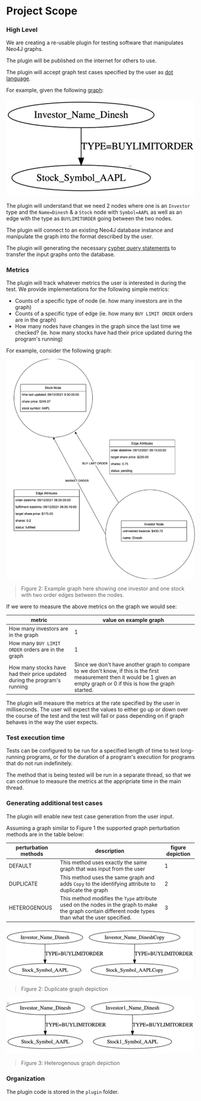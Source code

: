 # Project Scope

### High Level
We are creating a re-usable plugin for testing software that manipulates Neo4J graphs.

The plugin will be published on the internet for others to use.

The plugin will accept graph test cases specified by the user as [dot language](https://dreampuf.github.io/GraphvizOnline/#digraph%20G%20%7B%0A%20%20Investor_Name_Dinesh%5B%5D%3B%0A%20%20Stock_Symbol_AAPL%5B%5D%3B%0A%20%20Investor_Name_Dinesh%20-%3E%20Stock_Symbol_AAPL%3B%0A%7D).

For example, given the following [graph](https://dreampuf.github.io/GraphvizOnline/#digraph%20G%20%7B%0A%20%20Investor_Name_Dinesh%5B%5D%3B%0A%20%20Stock_Symbol_AAPL%5B%5D%3B%0A%20%20Investor_Name_Dinesh%20-%3E%20Stock_Symbol_AAPL%20%5B%20label%3D%22TYPE%3DBUYLIMITORDER%22%20%5D%3B%0A%7D):

![Figure 1: Example graph 1](images/example-graph-2.png)

The plugin will understand that we need 2 nodes where one is an `Investor` type and the `Name=Dinesh` &amp; a `Stock` node with `Symbol=AAPL` as well as an edge with the type as `BUYLIMITORDER` going between the two nodes.

The plugin will connect to an existing Neo4J database instance and manipulate the graph into the format described by the user.

The plugin will generating the necessary [cypher query statements](https://neo4j.com/developer/cypher/updating/) to transfer the input graphs onto the database.

### Metrics

The plugin will track whatever metrics the user is interested in during the test. We provide implementations for the following simple metrics:

  - Counts of a specific type of node (ie. how many investors are in the graph)
  - Counts of a specific type of edge (ie. how many `BUY LIMIT ORDER` orders are in the graph)
  - How many nodes have changes in the graph since the last time we checked? (ie. how many stocks have had their price updated during the program's running)

For example, consider the following graph:

![Figure 2: Example graph here showing one investor and one stock with 2 order edges between the nodes.](images/example-graph-1.png)

> Figure 2: Example graph here showing one investor and one stock with two order edges between the nodes.

If we were to measure the above metrics on the graph we would see:

|metric|value on example graph|
|---|---|
|How many investors are in the graph| 1|
|How many `BUY LIMIT ORDER` orders are in the graph|1|
|How many stocks have had their price updated during the program's running|Since we don't have another graph to compare to we don't know, if this is the first measurement then it would be 1 given an empty graph or 0 if this is how the graph started.|

The plugin will measure the metrics at the rate specified by the user in milliseconds. The user will expect the values to either go up or down over the course of the test and the test will fail or pass depending on if graph behaves in the way the user expects.

### Test execution time

Tests can be configured to be run for a specified length of time to test long-running programs, or for the duration of a program's execution for programs that do not run indefinitely.

The method that is being tested will be run in a separate thread, so that we can continue to measure the metrics at the appripriate time in the main thread.

### Generating additional test cases

The plugin will enable new test case generation from the user input. 

Assuming a graph similar to Figure 1 the supported graph perturbation methods are in the table below:

|perturbation methods|description|figure depiction|
|---|---|---|
|DEFAULT|This method uses exactly the same graph that was input from the user| 1|
|DUPLICATE|This method uses the same graph and adds `Copy` to the identifying attribute to duplicate the graph| 2|
|HETEROGENOUS|This method modifies the `Type` attribute used on the nodes in the graph to make the graph contain different node types than what the user specified.|3|

![Figure 2: Duplicate graph depiction](images/example-graph-3.png)

> Figure 2: Duplicate graph depiction

![Figure 3: Heterogenous graph depiction](images/example-graph-4.png)

> Figure 3: Heterogenous graph depiction

### Organization

The plugin code is stored in the `plugin` folder.
